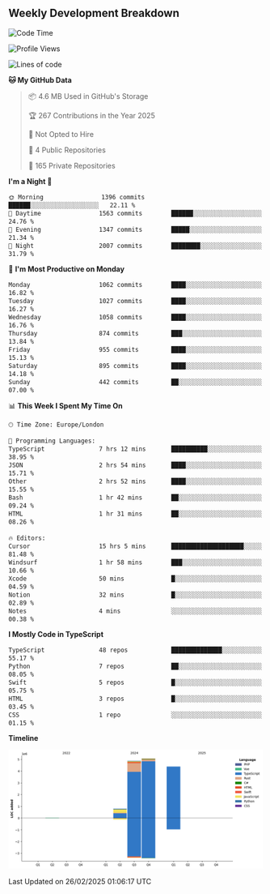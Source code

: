 


## Weekly Development Breakdown
<!--START_SECTION:waka-->
![Code Time](http://img.shields.io/badge/Code%20Time-2%2C001%20hrs%209%20mins-blue)

![Profile Views](http://img.shields.io/badge/Profile%20Views-0-blue)

![Lines of code](https://img.shields.io/badge/From%20Hello%20World%20I%27ve%20Written-15.1%20million%20lines%20of%20code-blue)

**🐱 My GitHub Data** 

> 📦 4.6 MB Used in GitHub's Storage 
 > 
> 🏆 267 Contributions in the Year 2025
 > 
> 🚫 Not Opted to Hire
 > 
> 📜 4 Public Repositories 
 > 
> 🔑 165 Private Repositories 
 > 
**I'm a Night 🦉** 

```text
🌞 Morning                1396 commits        ██████░░░░░░░░░░░░░░░░░░░   22.11 % 
🌆 Daytime                1563 commits        ██████░░░░░░░░░░░░░░░░░░░   24.76 % 
🌃 Evening                1347 commits        █████░░░░░░░░░░░░░░░░░░░░   21.34 % 
🌙 Night                  2007 commits        ████████░░░░░░░░░░░░░░░░░   31.79 % 
```
📅 **I'm Most Productive on Monday** 

```text
Monday                   1062 commits        ████░░░░░░░░░░░░░░░░░░░░░   16.82 % 
Tuesday                  1027 commits        ████░░░░░░░░░░░░░░░░░░░░░   16.27 % 
Wednesday                1058 commits        ████░░░░░░░░░░░░░░░░░░░░░   16.76 % 
Thursday                 874 commits         ███░░░░░░░░░░░░░░░░░░░░░░   13.84 % 
Friday                   955 commits         ████░░░░░░░░░░░░░░░░░░░░░   15.13 % 
Saturday                 895 commits         ████░░░░░░░░░░░░░░░░░░░░░   14.18 % 
Sunday                   442 commits         ██░░░░░░░░░░░░░░░░░░░░░░░   07.00 % 
```


📊 **This Week I Spent My Time On** 

```text
🕑︎ Time Zone: Europe/London

💬 Programming Languages: 
TypeScript               7 hrs 12 mins       ██████████░░░░░░░░░░░░░░░   38.95 % 
JSON                     2 hrs 54 mins       ████░░░░░░░░░░░░░░░░░░░░░   15.71 % 
Other                    2 hrs 52 mins       ████░░░░░░░░░░░░░░░░░░░░░   15.55 % 
Bash                     1 hr 42 mins        ██░░░░░░░░░░░░░░░░░░░░░░░   09.24 % 
HTML                     1 hr 31 mins        ██░░░░░░░░░░░░░░░░░░░░░░░   08.26 % 

🔥 Editors: 
Cursor                   15 hrs 5 mins       ████████████████████░░░░░   81.48 % 
Windsurf                 1 hr 58 mins        ███░░░░░░░░░░░░░░░░░░░░░░   10.66 % 
Xcode                    50 mins             █░░░░░░░░░░░░░░░░░░░░░░░░   04.59 % 
Notion                   32 mins             █░░░░░░░░░░░░░░░░░░░░░░░░   02.89 % 
Notes                    4 mins              ░░░░░░░░░░░░░░░░░░░░░░░░░   00.38 % 
```

**I Mostly Code in TypeScript** 

```text
TypeScript               48 repos            ██████████████░░░░░░░░░░░   55.17 % 
Python                   7 repos             ██░░░░░░░░░░░░░░░░░░░░░░░   08.05 % 
Swift                    5 repos             █░░░░░░░░░░░░░░░░░░░░░░░░   05.75 % 
HTML                     3 repos             █░░░░░░░░░░░░░░░░░░░░░░░░   03.45 % 
CSS                      1 repo              ░░░░░░░░░░░░░░░░░░░░░░░░░   01.15 % 
```



**Timeline**

![Lines of Code chart](https://raw.githubusercontent.com/mars-arch/mars-arch/main/assets/bar_graph.png)


 Last Updated on 26/02/2025 01:06:17 UTC
<!--END_SECTION:waka-->
